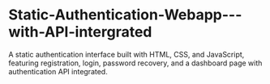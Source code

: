 # Static-Authentication-Webapp---with-API-intergrated
A static authentication interface built with HTML, CSS, and JavaScript, featuring registration, login, password recovery, and a dashboard page with authentication API integrated.
